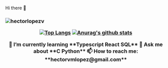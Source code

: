 Hi there 👋
<h3 align="center"Im Hector lopez a electronics engineer from Colombia-Barranquilla with a strong liking to everything related to the web/app development world</h3>
<p align="left"> <img src="https://komarev.com/ghpvc/?username=hectorlopezv" alt="hectorlopezv" /> </p>

[![Top Langs](https://github-readme-stats.vercel.app/api/top-langs/?username=hectorlopezv&layout=compact&hide=html)](https://github.com/anuraghazra/github-readme-stats)
[![Anurag's github stats](https://github-readme-stats.vercel.app/api?username=hectorlopezv)](https://github.com/anuraghazra/github-readme-stats)
<div>
🌱 I’m currently learning **Typescript React SQL**
💬 Ask me about **C Python**
📫 How to reach me: **hectorvmlopez@gmail.com**
</div>
<!--
**hectorlopezv/hectorlopezv** is a ✨ _special_ ✨ repository because its `README.md` (this file) appears on your GitHub profile.

Here are some ideas to get you started:

- 🔭 I’m currently working on ...
- 🌱 I’m currently learning ...
- 👯 I’m looking to collaborate on ...
- 🤔 I’m looking for help with ...
- 💬 Ask me about ...
- 📫 How to reach me: ...
- 😄 Pronouns: ...
- ⚡ Fun fact: ...
-->
